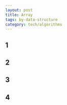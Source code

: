 ```yaml
---
layout: post
title: Array
tags: by-data-structure
category: tech/algorithms
---
```


## 1

<script src="https://gist.github.com/selimslab/c9f83af8e34d01ad78c64dc6b97cb9b3.js"></script>

## 2

<script src="https://gist.github.com/selimslab/5be61aa0781b14bd3630d063f7a4428f.js"></script>


## 3

<script src="https://gist.github.com/selimslab/6b8718bd2e78b83c594dd9b2826cc090.js"></script>

## 4

<script src="https://gist.github.com/selimslab/0fac5e77c76eca8e14582e486821ee32.js"></script>